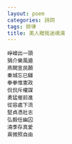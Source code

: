 ```yaml
---
layout: poem
categories: 詩詞
tags: 排律
title: 美人贈我迷魂湯
---
```


	崢嶸出一頭 
	狷介樂風遒 
	燕闕宣民願 
	秦城忘已讎 
	拳拳惟憲政 
	侃侃斥權謀 
	勇猛催前進 
	從容處下流 
	堅貞憑壯志 
	弘毅任幽囚 
	澆季存真愛 
	熹微照自由

